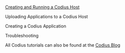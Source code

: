 [Creating and Running a Codius Host](https://medium.com/codius/how-to-run-your-own-codius-host-42e13afe1fb2)

Uploading Applications to a Codius Host

Creating a Codius Application

Troubleshooting


All Codius tutorials can also be found at the [Codius Blog](https://medium.com/codius)
